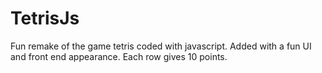 # TetrisJs
Fun remake of the game tetris coded with javascript. Added with a fun UI and front end appearance. Each row gives 10 points. 
